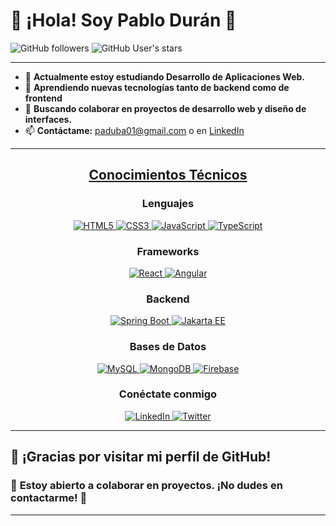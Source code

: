 # 🌟 **¡Hola! Soy Pablo Durán** 👋

![GitHub followers](https://img.shields.io/github/followers/Pablodb22?style=social) ![GitHub User's stars](https://img.shields.io/github/stars/Pablodb22?style=social)

---

- 🔭 **Actualmente estoy estudiando Desarrollo de Aplicaciones Web.**
- 🌱 **Aprendiendo nuevas tecnologías tanto de backend como de frontend**
- 👯 **Buscando colaborar en proyectos de desarrollo web y diseño de interfaces.**
- 📫 **Contáctame:** [paduba01@gmail.com](mailto:paduba01@gmail.com) o en [LinkedIn](https://www.linkedin.com/in/pablo-dur%C3%A1n-ballesteros-17b036265/)

---

<h2 align="center"><u><b>Conocimientos Técnicos</b></u></h2>

<h3 align="center">Lenguajes</h3>
<p align="center">
  <a href="https://www.w3.org/html/" target="_blank"> 
    <img src="https://img.shields.io/badge/HTML5-E34F26?style=for-the-badge&logo=html5&logoColor=white" alt="HTML5"/> 
  </a>
  <a href="https://www.w3.org/Style/CSS/" target="_blank"> 
    <img src="https://img.shields.io/badge/CSS3-1572B6?style=for-the-badge&logo=css3&logoColor=white" alt="CSS3"/> 
  </a>
  <a href="https://developer.mozilla.org/en-US/docs/Web/JavaScript" target="_blank"> 
    <img src="https://img.shields.io/badge/JavaScript-F7DF1E?style=for-the-badge&logo=javascript&logoColor=black" alt="JavaScript"/> 
  </a>
  <a href="https://www.typescriptlang.org/" target="_blank"> 
    <img src="https://img.shields.io/badge/TypeScript-007ACC?style=for-the-badge&logo=typescript&logoColor=white" alt="TypeScript"/>
  </a>
</p>

<h3 align="center">Frameworks</h3>
<p align="center">
  <a href="https://reactjs.org/" target="_blank"> 
    <img src="https://img.shields.io/badge/React-61DAFB?style=for-the-badge&logo=react&logoColor=black" alt="React"/> 
  </a>
  <a href="https://angular.io/" target="_blank"> 
    <img src="https://img.shields.io/badge/Angular-DD0031?style=for-the-badge&logo=angular&logoColor=white" alt="Angular"/> 
  </a>
</p>

<h3 align="center">Backend</h3>
<p align="center">
  <a href="https://spring.io/" target="_blank"> 
    <img src="https://img.shields.io/badge/Spring%20Boot-6DB33F.svg?style=for-the-badge&logo=springboot&logoColor=white" alt="Spring Boot" /> 
  </a>
  <a href="https://jakarta.ee/" target="_blank"> 
    <img src="https://img.shields.io/badge/Jakarta%20EE-4EAA25.svg?style=for-the-badge&logo=jakarta&logoColor=white" alt="Jakarta EE" /> 
  </a>
</p>

<h3 align="center">Bases de Datos</h3>
<p align="center">
  <a href="https://www.mysql.org/" target="_blank"> 
    <img src="https://img.shields.io/badge/MySQL-005C84?style=for-the-badge&logo=mysql&logoColor=white" alt="MySQL"/> 
  </a>
  <a href="https://www.mongodb.com/" target="_blank"> 
    <img src="https://img.shields.io/badge/MongoDB-47A248.svg?style=for-the-badge&logo=mongodb&logoColor=white" alt="MongoDB"/> 
  </a>
  <a href="https://firebase.google.com/" target ="_blank"> 
    <img src="https://img.shields.io/badge/Firebase-FFCA28?style=for-the-badge&logo=firebase&logoColor=black" alt="Firebase"/> 
  </a>
</p>


<h3 align="center">Conéctate conmigo</h3>
<div style="margin-top:10px" align="center">
  <div>
    <a href="https://www.linkedin.com/in/pablo-dur%C3%A1n-ballesteros-17b036265/" target="_blank">
      <img src="https://img.shields.io/badge/LinkedIn-0A66C2.svg?style=for-the-badge&logo=linkedin&logoColor=white" alt="LinkedIn"/>
    </a>
    <a href="https://twitter.com/PabloDurán" target="_blank">
      <img src="https://img.shields.io/badge/Twitter-1DA1F2.svg?style=for-the-badge&logo=twitter&logoColor=white" alt="Twitter"/>
    </a>
  </div>
</div>



---

## 🎉 **¡Gracias por visitar mi perfil de GitHub!** 

### 🤝 **Estoy abierto a colaborar en proyectos. ¡No dudes en contactarme!** 🌟

---
